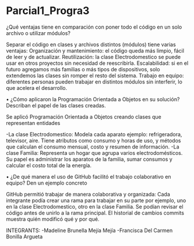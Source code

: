 # Parcial1_Progra3

 ¿Qué ventajas tiene en comparación con poner todo el código en
un solo archivo o utilizar módulos?

Separar el código en clases y archivos distintos (módulos) tiene varias ventajas:
Organización y mantenimiento: el código queda más limpio, fácil de leer y de actualizar.
Reutilización: la clase Electrodomestico se puede usar en otros proyectos sin necesidad de reescribirla.
Escalabilidad: si en el futuro agregamos más familias o más tipos de dispositivos, solo extendemos las clases sin romper el resto del sistema.
Trabajo en equipo: diferentes personas pueden trabajar en distintos módulos sin interferir, lo que acelera el desarrollo.

• ¿Cómo aplicaron la Programación Orientada a Objetos en su
solución? Describan el papel de las clases creadas.

Se aplicó Programación Orientada a Objetos creando clases que representan entidades 

-La clase Electrodomestico:
Modela cada aparato ejemplo: refrigeradora, televisor, aire. Tiene atributos como consumo y horas de uso, y métodos que calculan el consumo mensual, costo y resumen de información.
-La clase Familia:
Representa un hogar que agrupa varios electrodomésticos. Su papel es administrar los aparatos de la familia, sumar consumos y calcular el costo total de la energía.

• ¿De qué manera el uso de GitHub facilitó el trabajo colaborativo
en equipo? Den un ejemplo concreto

GitHub permitió trabajar de manera colaborativa y organizada:
Cada integrante podía crear una rama para trabajar en su parte por ejemplo, uno en la clase Electrodomestico, otro en la clase Familia.
Se podían revisar el código antes de unirlo a la rama principal.
El historial de cambios commits muestra quién modificó qué y por qué.


INTEGRANTS:
-Madeline Brunella Mejía Mejía
-Francisca Del Carmen Bonilla Argueta
